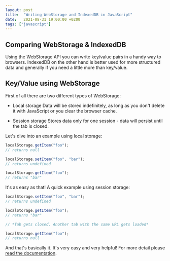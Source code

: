 ```yaml
---
layout: post
title:  "Writing WebStorage and IndexedDB in JavaScript"
date:   2021-08-31 19:00:00 +0200
tags: ["javascript"]
---
```


## Comparing WebStorage & IndexedDB

Using the WebStorage API you can write key/value pairs in a handy way to browsers. IndexedDB on the other hand is better used for more structured data and generally if you need a little more than key/value.

## Key/Value using WebStorage

First of all there are two different types of WebStorage:
- Local storage
Data will be stored indefinitely, as long as you don't delete it with JavaScript or you clear the browser cache. 

- Session storage
Stores data only for one session - data will persist until the tab is closed.

Let's dive into an example using local storage:
```javascript
localStorage.getItem("foo");
// returns null

localStorage.setItem("foo", "bar");
// returns undefined

localStorage.getItem("foo");
// returns "bar"
```

It's as easy as that! A quick example using session storage:
```javascript
localStorage.setItem("foo", "bar");
// returns undefined

localStorage.getItem("foo");
// returns "bar"

// *Tab gets closed. Another tab with the same URL gets loaded*

localStorage.getItem("foo");
// returns null
```

And that's basically it. It's very easy and very helpful! For more detail please [read the documentation](https://developer.mozilla.org/en-US/docs/Web/API/Web_Storage_API).
